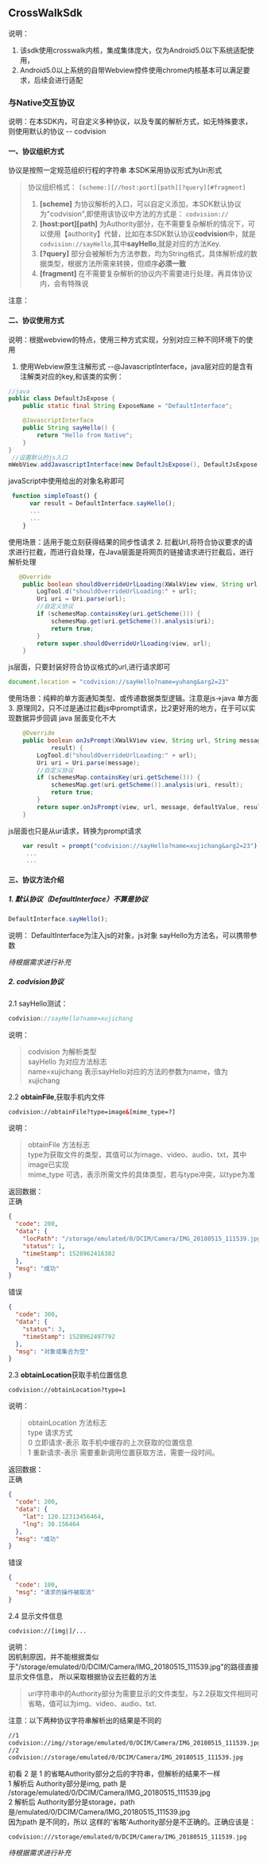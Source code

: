 ## CrossWalkSdk
说明：
1. 该sdk使用crosswalk内核，集成集体庞大，仅为Android5.0以下系统适配使用，
2. Android5.0以上系统的自带Webview控件使用chrome内核基本可以满足要求，后续会进行适配
### 与Native交互协议
说明：在本SDK内，可自定义多种协议，以及专属的解析方式，如无特殊要求，则使用默认的协议 -- codvision
#### 一、协议组织方式
协议是按照一定规范组织行程的字符串
本SDK采用协议形式为Uri形式
> 协议组织格式：
>`[scheme:][//host:port][path][?query][#fragment]`
>1. **[scheme]** 为协议解析的入口，可以自定义添加，本SDK默认协议为"codvision",即使用该协议中方法的方式是：
>`codvision://`
>2. **[host:port][path]** 为Authority部分，在不需要复杂解析的情况下，可以使用【authority】代替，比如在本SDK默认协议**codvision**中，就是`codvision://sayHello`,其中**sayHello**,就是对应的方法Key.
> 3. **[?query]** 部分会被解析为方法参数，均为String格式，具体解析成的数据类型，根据方法所需来转换，但顺序**必须一致**
> 4. **[fragment]** 在不需要复杂解析的协议内不需要进行处理，再具体协议内，会有特殊说

注意：
#### 二、协议使用方式
说明：根据webview的特点，使用三种方式实现，分别对应三种不同环境下的使用
1. 使用Webview原生注解形式 --@JavascriptInterface，java层对应的是含有注解类对应的key,和该类的实例：
```java
//java
public class DefaultJsExpose {
    public static final String ExposeName = "DefaultInterface";

    @JavascriptInterface
    public String sayHello() {
        return "Hello from Native";
    }
}
 //设置默认的js入口
mWebView.addJavascriptInterface(new DefaultJsExpose(), DefaultJsExpose.ExposeName);
```
javaScript中使用给出的对象名称即可
```javascript
 function simpleToast() {
      var result = DefaultInterface.sayHello();
      ...
      ...
    }
```
使用场景：适用于能立刻获得结果的同步性请求
2. 拦截Url,将符合协议要求的请求进行拦截，而进行自处理，在Java层面是将网页的链接请求进行拦截后，进行解析处理
```java
   @Override
    public boolean shouldOverrideUrlLoading(XWalkView view, String url) {
        LogTool.d("shouldOverrideUrlLoading:" + url);
        Uri uri = Uri.parse(url);
        //自定义协议
        if (schemesMap.containsKey(uri.getScheme())) {
            schemesMap.get(uri.getScheme()).analysis(uri);
            return true;
        }
        return super.shouldOverrideUrlLoading(view, url);
    }
```
js层面，只要封装好符合协议格式的url,进行请求即可
```js
document.location = "codvision://sayHello?name=yuhang&arg2=23"
```
使用场景：纯粹的单方面通知类型、或传递数据类型逻辑。注意是js->java 单方面
3. 原理同2，只不过是通过拦截js中prompt请求，比2更好用的地方，在于可以实现数据异步回调
java 层面变化不大
```java
    @Override
    public boolean onJsPrompt(XWalkView view, String url, String message, String defaultValue, XWalkJavascriptResult
            result) {
        LogTool.d("shouldOverrideUrlLoading:" + url);
        Uri uri = Uri.parse(message);
        //自定义协议
        if (schemesMap.containsKey(uri.getScheme())) {
            schemesMap.get(uri.getScheme()).analysis(uri, result);
            return true;
        }
        return super.onJsPrompt(view, url, message, defaultValue, result);
    }
```
js层面也只是从ur请求，转换为prompt请求
```js
    var result = prompt("codvision://sayHello?name=xujichang&arg2=23");
     ...
     ...
```
#### 三、协议方法介绍
##### 1. 默认协议（DefaultInterface）不算是协议
```js
DefaultInterface.sayHello();
```
说明：
DefaultInterface为注入js的对象，js对象
sayHello为方法名，可以携带参数

*待根据需求进行补充*
##### 2. codvision协议
2.1 sayHello测试：
```js 
codvision://sayHello?name=xujichang
```
说明：
>codvision 为解析类型    
>sayHello 为对应方法标志   
>name=xujichang 表示sayHello对应的方法的参数为name，值为xujichang

2.2 **obtainFile**,获取手机内文件
```html
codvision://obtainFile?type=image&[mime_type=?]
```
说明：   
>obtainFile 方法标志   
type为获取文件的类型，其值可以为image、video、audio、txt，其中 image已实现     
mime_type 可选，表示所需文件的具体类型，若与type冲突，以type为准

返回数据：   
正确
```json
{
  "code": 200,
  "data": {
    "locPath": "/storage/emulated/0/DCIM/Camera/IMG_20180515_111539.jpg",
    "status": 1,
    "timeStamp": 1528962416382
  },
  "msg": "成功"
}
```
错误
```json
{
  "code": 300,
  "data": {
    "status": 3,
    "timeStamp": 1528962497792
  },
  "msg": "对象或集合为空"
}
```
2.3 **obtainLocation**获取手机位置信息
```
codvision://obtainLocation?type=1
```
说明：  
>obtainLocation 方法标志  
>type 请求方式   
>0 立即请求-表示 取手机中缓存的上次获取的位置信息    
>1 重新请求-表示 需要重新调用位置获取方法，需要一段时间。

返回数据：   
正确
```json
{
  "code": 200,
  "data": {
    "lat": 120.12313456464,
    "lng": 30.156464
  },
  "msg": "成功"
}
```
错误
```json
{
  "code": 100,
  "msg": "请求的操作被取消"
}
```
2.4 显示文件信息
```
codvision://[img|]/...
```
说明：     
因机制原因，并不能根据类似于"/storage/emulated/0/DCIM/Camera/IMG_20180515_111539.jpg"的路径直接显示文件信息，
所以采取根据协议去拦截的方法
>uri字符串中的Authority部分为需要显示的文件类型，与2.2获取文件相同可省略，值可以为img、video、audio、txt.

注意：以下两种协议字符串解析出的结果是不同的
```html
//1
codvision://img//storage/emulated/0/DCIM/Camera/IMG_20180515_111539.jpg
//2
codvision://storage/emulated/0/DCIM/Camera/IMG_20180515_111539.jpg
```
初看 2 是 1 的省略Authority部分之后的字符串，但解析的结果不一样     
1 解析后 Authority部分是img, path 是 /storage/emulated/0/DCIM/Camera/IMG_20180515_111539.jpg       
2 解析后 Authority部分是storage，path 是/emulated/0/DCIM/Camera/IMG_20180515_111539.jpg     
因为path 是不同的，所以 这样的'省略'Authority部分是不正确的。正确应该是：       
```
codvision:///storage/emulated/0/DCIM/Camera/IMG_20180515_111539.jpg
```
*待根据需求进行补充*


